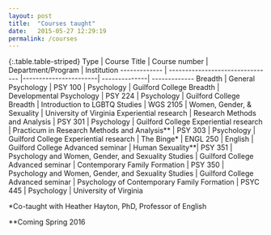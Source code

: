 ```yaml
---
layout: post
title:  "Courses taught"
date:   2015-05-27 12:29:19
permalink: /courses
---
```


{:.table.table-striped}
Type | Course Title  |  Course number | Department/Program |  Institution
-------------  |  -------------------------------- |-----------------------| --------------| -------------
Breadth | General Psychology  |   PSY 100 | Psychology  | Guilford College
Breadth |  Developmental Psychology  |   PSY 224 | Psychology  | Guilford College
Breadth |  Introduction to LGBTQ Studies  |   WGS 2105 | Women, Gender, & Sexuality  | University of Virginia
Experiential research | Research Methods and Analysis |	PSY 301 | Psychology  | Guilford College
Experiential research | Practicum in Research Methods and Analysis** |	PSY 303  | Psychology  | Guilford College
Experiential research | The Binge* | ENGL 250  | English  | Guilford College
Advanced seminar | Human Sexuality**| PSY 351 | Psychology and Women, Gender, and Sexuality Studies | Guilford College
Advanced seminar | Contemporary Family Formation |	PSY 350 | Psychology and Women, Gender, and Sexuality Studies | Guilford College
Advanced seminar | Psychology of Contemporary Family Formation | PSYC 445 | Psychology | University of Virginia

*Co-taught with Heather Hayton, PhD, Professor of English

**Coming Spring 2016
